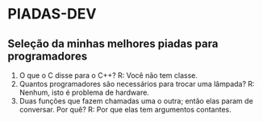 # PIADAS-DEV

## Seleção da minhas melhores piadas para programadores

1. O que o C disse para o C++? R: Você não tem classe.
2. Quantos programadores são necessários para trocar uma lâmpada? R: Nenhum, isto é problema de hardware.
3. Duas funções que fazem chamadas uma o outra; então elas param de conversar. Por quê? R: Por que elas tem argumentos contantes.
